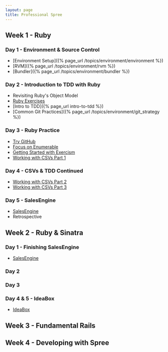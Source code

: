 ```yaml
---
layout: page
title: Professional Spree
---
```


## Week 1 - Ruby

### Day 1 - Environment & Source Control

* [Environment Setup]({% page_url /topics/environment/environment %})
* [RVM]({% page_url /topics/environment/rvm %})
* [Bundler]({% page_url /topics/environment/bundler %})

### Day 2 - Introduction to TDD with Ruby

* Revisiting Ruby's Object Model
* [Ruby Exercises](https://github.com/JumpstartLab/ruby-exercises)
* [Intro to TDD]({% page_url intro-to-tdd %})
* [Common Git Practices]({% page_url /topics/environment/git_strategy %})

### Day 3 - Ruby Practice

* [Try GitHub](http://try.github.io/)
* [Focus on Enumerable](https://github.com/JumpstartLab/enums-exercises)
* [Getting Started with Exercism](http://exercism.io)
* [Working with CSVs Part 1](http://tutorials.jumpstartlab.com/academy/workshops/csv/i.html)

### Day 4 - CSVs & TDD Continued

* [Working with CSVs Part 2](http://tutorials.jumpstartlab.com/academy/workshops/csv/ii.html)
* [Working with CSVs Part 3](http://tutorials.jumpstartlab.com/academy/workshops/csv/iii.html)

### Day 5 - SalesEngine

* [SalesEngine](http://tutorials.jumpstartlab.com/projects/sales_engine.html)
* Retrospective

## Week 2 - Ruby & Sinatra

### Day 1 - Finishing SalesEngine

* [SalesEngine](http://tutorials.jumpstartlab.com/projects/sales_engine.html)

### Day 2

### Day 3

### Day 4 & 5 - IdeaBox

* [IdeaBox](http://tutorials.jumpstartlab.com/projects/idea_box.html)

## Week 3 - Fundamental Rails

## Week 4 - Developing with Spree